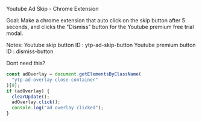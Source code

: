 Youtube Ad Skip - Chrome Extension

Goal: Make a chrome extension that auto click on the skip button after 5 seconds, and clicks the "Dismiss" button for the Youtube premium free trial modal.

Notes:
Youtube skip button ID : ytp-ad-skip-button
Youtube premium button ID : dismiss-button

Dont need this?

```javascript
const adOverlay = document.getElementsByClassName(
  "ytp-ad-overlay-close-container"
)[0];
if (adOverlay) {
  clearUpdate();
  adOverlay.click();
  console.log("ad overlay clicked");
}
```
